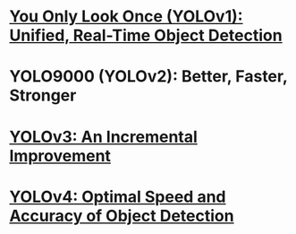 # [You Only Look Once (YOLOv1): Unified, Real-Time Object Detection](https://arxiv.org/abs/1506.02640)

# YOLO9000 (YOLOv2): Better, Faster, Stronger

# [YOLOv3: An Incremental Improvement](https://arxiv.org/abs/1804.02767)

# [YOLOv4: Optimal Speed and Accuracy of Object Detection](https://arxiv.org/abs/2004.10934)